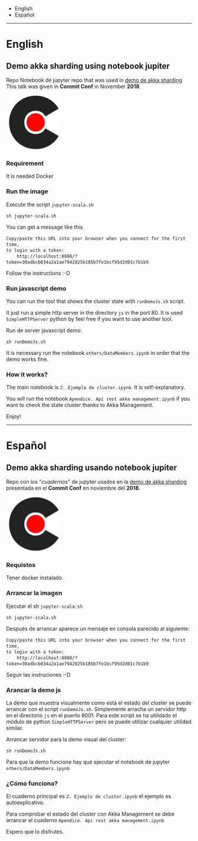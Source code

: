 
 - English  
 - Español

---
 
# English


## Demo akka sharding using notebook jupiter

Repo Notebook de jupyter repo that was used in
[demo de akka sharding](http://www.logicaalternativa.com/slides/akka-sharding) 
This talk was given in **Commit Conf** in November **2018**.

![Commit Conf](https://raw.githubusercontent.com/logicaalternativa/logicaalternativa.github.io/master/wp-content/uploads/2018/11/android-chrome-300x300-150x150.png)

### Requirement

It is needed Docker

### Run the image

Execute the script `jupyter-scala.sh`

    sh jupyter-scala.sh

You can get a message like this

    Copy/paste this URL into your browser when you connect for the first time,
    to login with a token:
        http://localhost:8888/?token=30adbcb834a2a1ae7942825b185b7fe1bcf95d2d01c7b1b9
        
Follow the instructions :-D

### Run javascript demo

You can run the tool that shows the cluster state with 
`runDemoJs.sh` script. 

It just run a simple http server in the directory `js` in the port 80.
It is used `SimpleHTTPServer` python by feel free if you want to use 
another tool.

Run de server javascript demo:

    sh runDemoJs.sh
    

It is necessary run the notebook `others/DataMembers.ipynb` in order 
that the demo works fine.

### How it works?

The main notebook is `2. Ejemplo de cluster.ipynb`. It is 
self-explanatory.
 
You will run the notebook `Apendice. Api rest akka management.ipynb` if
you want to check the state cluster thanks to Akka Management.

Enjoy!


---

# Español

## Demo akka sharding usando notebook jupiter

Repo con los "_cuadernos_" de jupyter usados en la 
[demo de akka sharding](http://www.logicaalternativa.com/slides/akka-sharding) 
presentada en el **Commit Conf** en noviembre del **2018**.

![Commit Conf](https://raw.githubusercontent.com/logicaalternativa/logicaalternativa.github.io/master/wp-content/uploads/2018/11/android-chrome-300x300-150x150.png)

### Requistos

Tener docker instalado.

### Arrancar la imagen

Ejecutar el sh `jupyter-scala.sh`

    sh jupyter-scala.sh

Después de arrancar aparece un mensaje en consola parecido al siguiente:

    Copy/paste this URL into your browser when you connect for the first time,
    to login with a token:
        http://localhost:8888/?token=30adbcb834a2a1ae7942825b185b7fe1bcf95d2d01c7b1b9
        
Seguir las instruciones :-D


### Arancar la demo js

La demo que muestra visualmente como está el estado del cluster se puede
arrancar con el script `runDemoJs.sh`. Simplemente arracha un servidor
http en el directorio `js` en el puerto 8001. Para este script se ha 
utilidado el módulo de python `SimpleHTTPServer` pero se puede utilizar
cualquier utilidad similar.

Arrancar servidor para la demo visual del cluster:

    sh runDemoJs.sh
    
Para que la demo funcione hay que ejecutar el notebook de jupyter 
`others/DataMembers.ipynb`

### ¿Cómo funciona?

El cuaderno principal es `2. Ejemplo de cluster.ipynb` el ejemplo es
autoexplicativo.

Para comprobar el estado del cluster con Akka Management se debe 
arrancar el cuaderno `Apendice. Api rest akka management.ipynb`

Espero que lo disfrutes.
